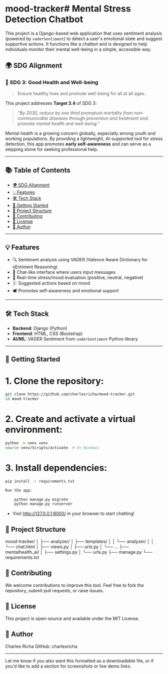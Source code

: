 # mood-tracker# Mental Stress Detection Chatbot

This project is a Django-based web application that uses sentiment analysis (powered by `vaderSentiment`) to detect a user's emotional state and suggest supportive actions. It functions like a chatbot and is designed to help individuals monitor their mental well-being in a simple, accessible way.

## 🌍 SDG Alignment

### 🧠 SDG 3: Good Health and Well-being

> Ensure healthy lives and promote well-being for all at all ages.

This project addresses **Target 3.4** of SDG 3:
> *"By 2030, reduce by one third premature mortality from non-communicable diseases through prevention and treatment and promote mental health and well-being."*

Mental health is a growing concern globally, especially among youth and working populations. By providing a lightweight, AI-supported tool for stress detection, this app promotes **early self-awareness** and can serve as a stepping stone for seeking professional help.

---

## 📚 Table of Contents

- [🌍 SDG Alignment](#-sdg-alignment)
- [💡 Features](#-features)
- [🛠️ Tech Stack](#️-tech-stack)
- [🚀 Getting Started](#-getting-started)
- [📁 Project Structure](#-project-structure)
- [🤝 Contributing](#-contributing)
- [📜 License](#-license)
- [👥 Author](#-author)

---

## 💡 Features

- 🔍 Sentiment analysis using VADER (Valence Aware Dictionary for sEntiment Reasoning)
- 💬 Chat-like interface where users input messages
- 🧠 Real-time stress/mood evaluation (positive, neutral, negative)
- 🩺 Suggested actions based on mood
- 🕊️ Promotes self-awareness and emotional support

---

## 🛠️ Tech Stack

- **Backend**: Django (Python)
- **Frontend**: HTML, CSS (Bootstrap)
- **AI/ML**: VADER Sentiment from `vaderSentiment` Python library

---

## 🚀 Getting Started

# 1. Clone the repository:
   ```bash
   git clone https://github.com/charlesricha/mood-tracker.git
   cd mood-tracker
   ```
# 2. Create and activate a virtual environment:
   
```bash
python -m venv venv
source venv/Scripts/activate  # On Windows
```
# 3. Install dependencies:
```bash
pip install -r requirements.txt

Run the app:

    python manage.py migrate
    python manage.py runserver
```
- Visit http://127.0.0.1:8000/ in your browser to start chatting!
  
## 📁 Project Structure

mood-tracker/
│
├── analyzer/
│   ├── templates/
│   │   └── analyzer/
│   │       └── chat.html
│   ├── views.py
│   ├── urls.py
│   └── ...
├── mentalhealth_ai/
│   ├── settings.py
│   └── urls.py
├── manage.py
└── requirements.txt

## 🤝 Contributing

We welcome contributions to improve this tool. Feel free to fork the repository, submit pull requests, or raise issues.
## 📜 License

This project is open-source and available under the MIT License.

## 👥 Author

Charles Richa
GitHub: charlesricha


---

Let me know if you also want this formatted as a downloadable file, or if you'd like to add a section for screenshots or live demo links.

